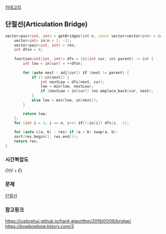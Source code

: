 [카테고리](/README.md)
## 단절선(Articulation Bridge)
```cpp
vector<pair<int, int> > getBridges(int n, const vector<vector<int> > &adj) {
    vector<int> in(n + 1, -1);
    vector<pair<int, int> > res;
    int dfsn = 0;
    
    function<int(int, int)> dfs = [&](int cur, int parent) -> int {
        int low = in[cur] = ++dfsn;
        
        for (auto next : adj[cur]) if (next != parent) {
            if (!~in[next]) {
                int nextLow = dfs(next, cur);
                low = min(low, nextLow);
                if (nextLow > in[cur]) res.emplace_back(cur, next);
            }
            else low = min(low, in[next]);
        }

        return low;
    };
    for (int i = 1; i <= n; i++) if(!~in[i]) dfs(i, -1);
    
    for (auto &[a, b] : res) if (a > b) swap(a, b);
    sort(res.begin(), res.end());
    return res;
}
```
### 시간복잡도 
$O(V + E)$   

### 문제
[단절선](https://www.acmicpc.net/problem/11400)   

### 참고링크
https://justicehui.github.io/hard-algorithm/2019/01/06/bridge/   
https://bowbowbow.tistory.com/3   